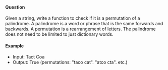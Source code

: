 #### Question

Given a string, write a function to check if it is a permutation of a palindrome. A palindrome is a word or phrase that is the same forwards and backwards. A permutation
is a rearrangement of letters. The palindrome does not need to be limited to just dictionary words.

#### Example

- Input: Tact Coa
- Output: True (permutations: "taco cat". "atco cta". etc.)
